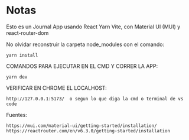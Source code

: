 # Notas
Esto es un Journal App usando React Yarn Vite, con Material UI (MUI) y react-router-dom

No olvidar reconstruir la carpeta node_modules con el comando:
```
yarn install
```

COMANDOS PARA EJECUTAR EN EL CMD Y CORRER LA APP:
```
yarn dev
```

VERIFICAR EN CHROME EL LOCALHOST:
```
http://127.0.0.1:5173/  o segun lo que diga la cmd o terminal de vs code
```

Fuentes:
```
https://mui.com/material-ui/getting-started/installation/
https://reactrouter.com/en/v6.3.0/getting-started/installation
```